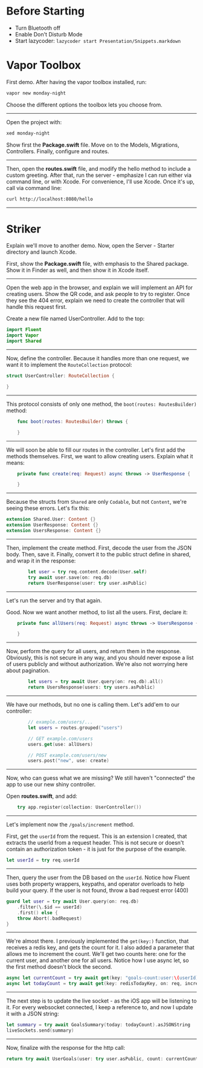 # Before Starting

* Turn Bluetooth off
* Enable Don't Disturb Mode
* Start lazycoder: `lazycoder start Presentation/Snippets.markdown`

# Vapor Toolbox

First demo. After having the vapor toolbox installed, run:

```sh
vapor new monday-night
```

Choose the different options the toolbox lets you choose from.

---

Open the project with:

```sh
xed monday-night
```

Show first the **Package.swift** file.
Move on to the Models, Migrations, Controllers. Finally, configure and routes.

---

Then, open the **routes.swift** file, and modify the hello method to include a custom greeting.
After that, run the server - emphasize I can run either via command line, or with Xcode. For convenience, I'll use Xcode.
Once it's up, call via command line:

```sh
curl http://localhost:8080/hello
```

---

# Striker

Explain we'll move to another demo. Now, open the Server - Starter directory and launch Xcode.

First, show the **Package.swift** file, with emphasis to the Shared package. Show it in Finder as well, and then show it in Xcode itself.

---

Open the web app in the browser, and explain we will implement an API for creating users. Show the QR code, and ask people to try to register. Once they see the 404 error, explain we need to create the controller that will handle this request first.

Create a new file named UserController. Add to the top:

```swift
import Fluent
import Vapor
import Shared
```

---

Now, define the controller. Because it handles more than one request, we want it to implement the `RouteCollection` protocol:

```swift
struct UserController: RouteCollection {

}
```

---

This protocol consists of only one method, the `boot(routes: RoutesBuilder)` method:

```swift
	func boot(routes: RoutesBuilder) throws {

	}
```

---

We will soon be able to fill our routes in the controller. Let's first add the methods themselves. First, we want to allow creating users. Explain what it means:

```swift
	private func create(req: Request) async throws -> UserResponse {

    }
```

---

Because the structs from `Shared` are only `Codable`, but not `Content`, we're seeing these errors. Let's fix this:

```swift
extension Shared.User: Content {}
extension UserResponse: Content {}
extension UsersResponse: Content {}
```

---

Then, implement the create method. First, decode the user from the JSON body. Then, save it. Finally, convert it to the public struct define in shared, and wrap it in the response:

```swift
        let user = try req.content.decode(User.self)
		try await user.save(on: req.db)
		return UserResponse(user: try user.asPublic)
```

---

Let's run the server and try that again.

Good. Now we want another method, to list all the users. First, declare it:

```swift
    private func allUsers(req: Request) async throws -> UsersResponse {

    }
```

---

Now, perform the query for all users, and return them in the response. 
Obviously, this is not secure in any way, and you should never expose a list of users publicly and without authorization. We're also not worrying here about pagination.

```swift
    	let users = try await User.query(on: req.db).all()
    	return UsersResponse(users: try users.asPublic)
```

---

We have our methods, but no one is calling them. Let's add'em to our controller:

```swift
        // example.com/users/...
	    let users = routes.grouped("users")
```

```swift
		// GET example.com/users
		users.get(use: allUsers) 
```

```swift
		// POST example.com/users/new
		users.post("new", use: create) 
```

---

Now, who can guess what we are missing? We still haven't "connected" the app to use our new shiny controller.

Open **routes.swift**, and add:

```swift
    try app.register(collection: UserController())
```

---

Let's implement now the `/goals/increment` method. 

First, get the `userId` from the request. This is an extension I created, that extracts the userId from a request header. This is not secure or doesn't contain an authorization token - it is just for the purpose of the example.

```swift
let userId = try req.userId
```

---

Then, query the user from the DB based on the `userId`. Notice how Fluent uses both property wrappers, keypaths, and operator overloads to help build your query. If the user is not found, throw a bad request error (400)

```swift
guard let user = try await User.query(on: req.db)
	.filter(\.$id == userId)
	.first() else {
	throw Abort(.badRequest)
}
```

---

We're almost there. I previously implemented the `get(key:)` function, that receives a redis key, and gets the count for it. I also added a parameter that allows me to increment the count. We'll get two counts here: one for the current user, and another one for all users. Notice how I use async let, so the first method doesn't block the second.

```swift
async let currentCount = try await get(key: "goals-count:user:\(userId)", on: req, increment: true)
async let todayCount = try await get(key: redisTodayKey, on: req, increment: true)
```

---

The next step is to update the live socket - as the iOS app will be listening to it. For every websocket connected, I keep a reference to, and now I update it with a JSON string:

```swift
let summary = try await GoalsSummary(today: todayCount).asJSONString
liveSockets.send(summary)
```

---

Now, finalize with the response for the http call:

```swift
return try await UserGoals(user: try user.asPublic, count: currentCount)
```
